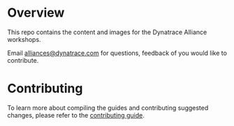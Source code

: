# Overview

This repo contains the content and images for the Dynatrace Alliance workshops.

Email alliances@dynatrace.com for questions, feedback of you would like to contribute.

# Contributing 

To learn more about compiling the guides and contributing suggested changes, please refer to the [contributing guide](CONTRIBUTING.md).